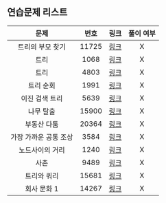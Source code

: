 ## 연습문제 리스트
|문제|번호|링크|풀이 여부|
|:---:|:---:|:---:|:---:|
|트리의 부모 찾기|11725|[링크](http://boj.kr/11725)|X|
|트리|1068|[링크](http://boj.kr/1068)|X|
|트리|4803|[링크](http://boj.kr/4803)|X|
|트리 순회|1991|[링크](http://boj.kr/1991)|X|
|이진 검색 트리|5639|[링크](http://boj.kr/5639)|X|
|나무 탈출|15900|[링크](http://boj.kr/15900)|X|
|부동산 다툼|20364|[링크](http://boj.kr/20364)|X|
|가장 가까운 공통 조상|3584|[링크](http://boj.kr/3584)|X|
|노드사이의 거리|1240|[링크](http://boj.kr/1240)|X|
|사촌|9489|[링크](http://boj.kr/9489)|X|
|트리와 쿼리|15681|[링크](http://boj.kr/15681)|X|
|회사 문화 1|14267|[링크](http://boj.kr/14267)|X|
